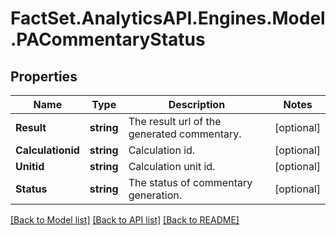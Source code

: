 # FactSet.AnalyticsAPI.Engines.Model.PACommentaryStatus

## Properties

Name | Type | Description | Notes
------------ | ------------- | ------------- | -------------
**Result** | **string** | The result url of the generated commentary. | [optional] 
**Calculationid** | **string** | Calculation id. | [optional] 
**Unitid** | **string** | Calculation unit id. | [optional] 
**Status** | **string** | The status of commentary generation. | [optional] 

[[Back to Model list]](../README.md#documentation-for-models) [[Back to API list]](../README.md#documentation-for-api-endpoints) [[Back to README]](../README.md)

